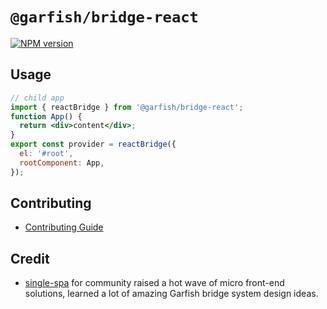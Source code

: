 # `@garfish/bridge-react`

[![NPM version](https://img.shields.io/npm/v/@garfish/bridge-react.svg?style=flat-square)](https://www.npmjs.com/package/@garfish/bridge-react)

## Usage

```jsx
// child app
import { reactBridge } from '@garfish/bridge-react';
function App() {
  return <div>content</div>;
}
export const provider = reactBridge({
  el: '#root',
  rootComponent: App,
});
```

## Contributing

- [Contributing Guide](https://github.com/modern-js-dev/garfish/blob/main/CONTRIBUTING.md)

## Credit

- [single-spa](https://github.com/single-spa/single-spa) for community raised a hot wave of micro front-end solutions, learned a lot of amazing Garfish bridge system design ideas.

